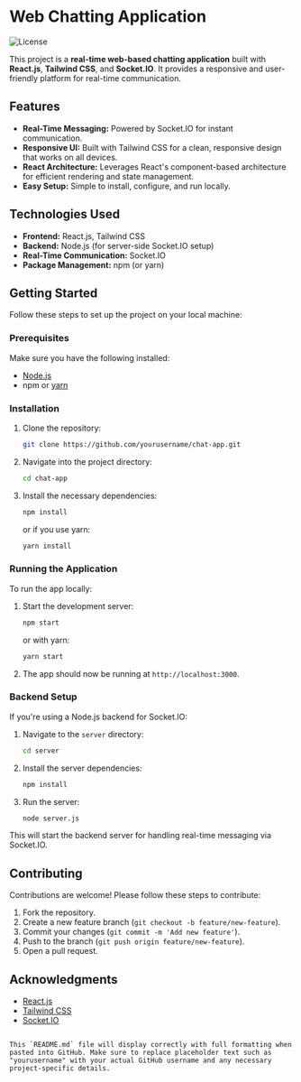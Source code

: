 
# Web Chatting Application

![License](https://img.shields.io/badge/license-MIT-blue.svg)

This project is a **real-time web-based chatting application** built with **React.js**, **Tailwind CSS**, and **Socket.IO**. It provides a responsive and user-friendly platform for real-time communication.

## Features

- **Real-Time Messaging:** Powered by Socket.IO for instant communication.
- **Responsive UI:** Built with Tailwind CSS for a clean, responsive design that works on all devices.
- **React Architecture:** Leverages React's component-based architecture for efficient rendering and state management.
- **Easy Setup:** Simple to install, configure, and run locally.


## Technologies Used

- **Frontend:** React.js, Tailwind CSS
- **Backend:** Node.js (for server-side Socket.IO setup)
- **Real-Time Communication:** Socket.IO
- **Package Management:** npm (or yarn)

## Getting Started

Follow these steps to set up the project on your local machine:

### Prerequisites

Make sure you have the following installed:

- [Node.js](https://nodejs.org/)
- npm or [yarn](https://yarnpkg.com/)

### Installation

1. Clone the repository:
   ```bash
   git clone https://github.com/yourusername/chat-app.git
   ```

2. Navigate into the project directory:
   ```bash
   cd chat-app
   ```

3. Install the necessary dependencies:
   ```bash
   npm install
   ```
   or if you use yarn:
   ```bash
   yarn install
   ```

### Running the Application

To run the app locally:

1. Start the development server:
   ```bash
   npm start
   ```
   or with yarn:
   ```bash
   yarn start
   ```

2. The app should now be running at `http://localhost:3000`.

### Backend Setup

If you're using a Node.js backend for Socket.IO:

1. Navigate to the `server` directory:
   ```bash
   cd server
   ```

2. Install the server dependencies:
   ```bash
   npm install
   ```

3. Run the server:
   ```bash
   node server.js
   ```

This will start the backend server for handling real-time messaging via Socket.IO.


## Contributing

Contributions are welcome! Please follow these steps to contribute:

1. Fork the repository.
2. Create a new feature branch (`git checkout -b feature/new-feature`).
3. Commit your changes (`git commit -m 'Add new feature'`).
4. Push to the branch (`git push origin feature/new-feature`).
5. Open a pull request.

## Acknowledgments

- [React.js](https://reactjs.org/)
- [Tailwind CSS](https://tailwindcss.com/)
- [Socket.IO](https://socket.io/)
```

This `README.md` file will display correctly with full formatting when pasted into GitHub. Make sure to replace placeholder text such as "yourusername" with your actual GitHub username and any necessary project-specific details.